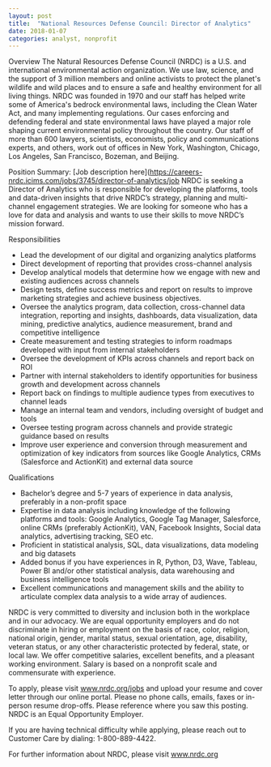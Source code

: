 ```yaml
---
layout: post
title:  "National Resources Defense Council: Director of Analytics"
date: 2018-01-07
categories: analyst, nonprofit
---
```


Overview
The Natural Resources Defense Council (NRDC) is a U.S. and international environmental action organization. We use law, science, and the support of 3 million members and online activists to protect the planet's wildlife and wild places and to ensure a safe and healthy environment for all living things.  NRDC was founded in 1970 and our staff has helped write some of America's bedrock environmental laws, including the Clean Water Act, and many implementing regulations.  Our cases enforcing and defending federal and state environmental laws have played a major role shaping current environmental policy throughout the country.  Our staff of more than 600 lawyers, scientists, economists, policy and communications experts, and others, work out of offices in New York, Washington, Chicago, Los Angeles, San Francisco, Bozeman, and Beijing. 

Position Summary:
[Job description here](https://careers-nrdc.icims.com/jobs/3745/director-of-analytics/job
NRDC is seeking a Director of Analytics who is responsible for developing the platforms, tools and data-driven insights that drive NRDC’s strategy, planning and multi-channel engagement strategies. We are looking for someone who has a love for data and analysis and wants to use their skills to move NRDC’s mission forward.

Responsibilities
* Lead the development of our digital and organizing analytics platforms
* Direct development of reporting that provides cross-channel analysis
* Develop analytical models that determine how we engage with new and existing audiences across channels
* Design tests, define success metrics and report on results to improve marketing strategies and achieve business objectives.
* Oversee the analytics program, data collection, cross-channel data integration, reporting and insights, dashboards, data visualization, data mining, predictive analytics, audience measurement, brand and competitive intelligence
* Create measurement and testing strategies to inform roadmaps developed with input from internal stakeholders
* Oversee the development of KPIs across channels and report back on ROI
* Partner with internal stakeholders to identify opportunities for business growth and development across channels
* Report back on findings to multiple audience types from executives to channel leads
* Manage an internal team and vendors, including oversight of budget and tools
* Oversee testing program across channels and provide strategic guidance based on results
* Improve user experience and conversion through measurement and optimization of key indicators from sources like Google Analytics, CRMs (Salesforce and ActionKit) and external data source

Qualifications
* Bachelor’s degree and 5-7 years of experience in data analysis, preferably in a non-profit space
* Expertise in data analysis including knowledge of the following platforms and tools: Google Analytics, Google Tag Manager, Salesforce, online CRMs (preferably ActionKit), VAN, Facebook Insights, Social data analytics, advertising tracking, SEO etc.
* Proficient in statistical analysis, SQL, data visualizations, data modeling and big datasets
* Added bonus if you have experiences in R, Python, D3, Wave, Tableau, Power BI and/or other statistical analysis, data warehousing and business intelligence tools
* Excellent communications and management skills and the ability to articulate complex data analysis to a wide array of audiences.

NRDC is very committed to diversity and inclusion both in the workplace and in our advocacy.  We are equal opportunity employers and do not discriminate in hiring or employment on the basis of race, color, religion, national origin, gender, marital status, sexual orientation, age, disability, veteran status, or any other characteristic protected by federal, state, or local law.  We offer competitive salaries, excellent benefits, and a pleasant working environment.  Salary is based on a nonprofit scale and commensurate with experience.

To apply, please visit www.nrdc.org/jobs and upload your resume and cover letter through our online portal.  Please no phone calls, emails, faxes or in-person resume drop-offs.  Please reference where you saw this posting.  NRDC is an Equal Opportunity Employer. 

If you are having technical difficulty while applying, please reach out to Customer Care by dialing: 1-800-889-4422.

For further information about NRDC, please visit www.nrdc.org
